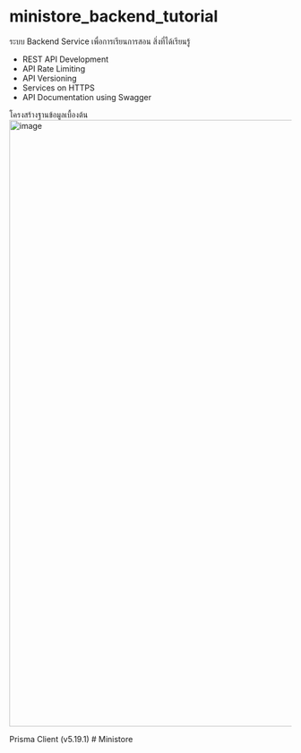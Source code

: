 # ministore_backend_tutorial

ระบบ Backend Service เพื่อการเรียนการสอน
สิ่งที่ได้เรียนรู้
- REST API Development
- API Rate Limiting
- API Versioning
- Services on HTTPS
- API Documentation using Swagger

โครงสร้างฐานข้อมูลเบื้องต้น
<img width="1084" alt="image" src="https://github.com/user-attachments/assets/0fd438ac-5d1b-42df-808c-95c250e4f85a">

Prisma Client (v5.19.1)
#   M i n i s t o r e  
 